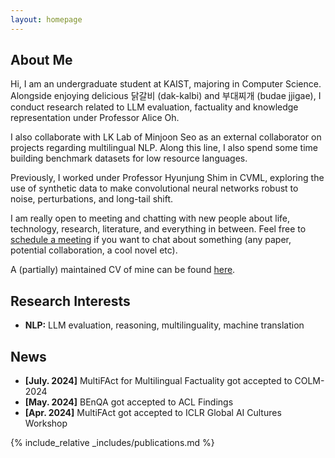 ```yaml
---
layout: homepage
---
```


## About Me

Hi, I am an undergraduate student at KAIST, majoring in Computer Science. Alongside enjoying delicious 닭갈비 (dak-kalbi) and 부대찌개 (budae jjigae), I conduct research related to LLM evaluation, factuality and knowledge representation under Professor Alice Oh.

I also collaborate with LK Lab of Minjoon Seo as an external collaborator on projects regarding multilingual NLP. Along this line, I also spend some time building benchmark datasets for low resource languages.

Previously, I worked under Professor Hyunjung Shim in CVML, exploring the use of synthetic data to make convolutional neural networks robust to noise, perturbations, and long-tail shift.

I am really open to meeting and chatting with new people about life, technology, research, literature, and everything in between. Feel free to [schedule a meeting](https://calendly.com/sheikhshafayat2/30min) if you want to chat about something (any paper, potential collaboration, a cool novel etc).

A (partially) maintained CV of mine can be found [here](https://docs.google.com/document/d/1qmBlSpN3PfOCr4rOwJWPg8lZisJHGYy0PhR2ARucJmc/edit).

## Research Interests

- **NLP:** LLM evaluation, reasoning, multilinguality, machine translation

## News

- **[July. 2024]** MultiFAct for Multilingual Factuality got accepted to COLM-2024 
- **[May. 2024]** BEnQA got accepted to ACL Findings
- **[Apr. 2024]** MultiFAct got accepted to ICLR Global AI Cultures Workshop


{% include_relative _includes/publications.md %}

<!-- {% include_relative _includes/services.md %} -->
